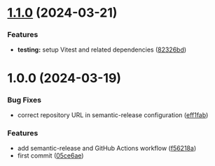 # [1.1.0](https://github.com/amalv/web-widget/compare/v1.0.0...v1.1.0) (2024-03-21)


### Features

* **testing:** setup Vitest and related dependencies ([82326bd](https://github.com/amalv/web-widget/commit/82326bd047e4f0eec50dfd113faffb26e91dd1fc))

# 1.0.0 (2024-03-19)


### Bug Fixes

* correct repository URL in semantic-release configuration ([eff1fab](https://github.com/amalv/web-widget/commit/eff1fab6a5de7b75574fc35be72ca592f5d63d1b))


### Features

* add semantic-release and GitHub Actions workflow ([f56218a](https://github.com/amalv/web-widget/commit/f56218af83111a2cba6b64aea86966a879b5bc36))
* first commit ([05ce6ae](https://github.com/amalv/web-widget/commit/05ce6aea2282dd2096346c7910f47167e856ab05))
